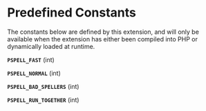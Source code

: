 Predefined Constants
====================

The constants below are defined by this extension, and will only be
available when the extension has either been compiled into PHP or
dynamically loaded at runtime.

**`PSPELL_FAST`** (<span class="type">int</span>)  
<span class="simpara"> </span>

**`PSPELL_NORMAL`** (<span class="type">int</span>)  
<span class="simpara"> </span>

**`PSPELL_BAD_SPELLERS`** (<span class="type">int</span>)  
<span class="simpara"> </span>

**`PSPELL_RUN_TOGETHER`** (<span class="type">int</span>)  
<span class="simpara"> </span>
